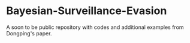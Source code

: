 # Bayesian-Surveillance-Evasion
A soon to be public repository with codes and additional examples from Dongping's paper.
